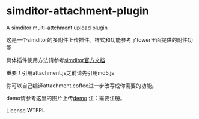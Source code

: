 simditor-attachment-plugin
==========================

A simditor multi-attchment upload plugin

这是一个simditor的多附件上传插件。样式和功能参考了tower里面提供的附件功能

具体插件使用方法请参考[simditor官方文档](http://simditor.tower.im/)

重要！引用attachment.js之前请先引用md5.js

你可以自己编译attachment.coffee进一步改写成你需要的功能。

demo请参考这里的图片上传[demo](http://www.mgpyh.com/solarize/want_to_show/) 
注：需要注册。

<p>License <a href="http://www.wtfpl.net/"><img src="https://camo.githubusercontent.com/96f7afc8b444d16a0bc35155551ebe3db18d2ef5/687474703a2f2f7777772e777466706c2e6e65742f77702d636f6e74656e742f75706c6f6164732f323031322f31322f777466706c2d62616467652d342e706e67" width="80" height="15" alt="WTFPL" style="max-width:100%;"></a></p>


